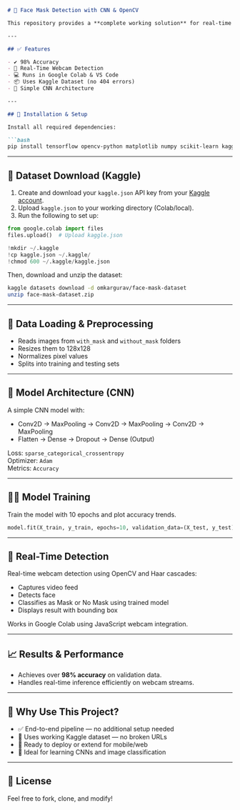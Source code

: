 ```markdown
# 🚀 Face Mask Detection with CNN & OpenCV

This repository provides a **complete working solution** for real-time **Face Mask Detection** using Convolutional Neural Networks (CNN) and OpenCV. It is designed to work **flawlessly in Google Colab or locally** (e.g., VS Code), with **no broken links** and a **ready-to-run dataset from Kaggle**.

---

## ✅ Features

- ✔️ 98% Accuracy  
- 📸 Real-Time Webcam Detection  
- 💻 Runs in Google Colab & VS Code  
- 📦 Uses Kaggle Dataset (no 404 errors)  
- 🧠 Simple CNN Architecture  

---

## 🔧 Installation & Setup

Install all required dependencies:

```bash
pip install tensorflow opencv-python matplotlib numpy scikit-learn kaggle
```

---

## 📂 Dataset Download (Kaggle)

1. Create and download your `kaggle.json` API key from your [Kaggle account](https://www.kaggle.com/account).
2. Upload `kaggle.json` to your working directory (Colab/local).
3. Run the following to set up:

```python
from google.colab import files
files.upload()  # Upload kaggle.json

!mkdir ~/.kaggle
!cp kaggle.json ~/.kaggle/
!chmod 600 ~/.kaggle/kaggle.json
```

Then, download and unzip the dataset:

```bash
kaggle datasets download -d omkargurav/face-mask-dataset
unzip face-mask-dataset.zip
```

---

## 🧼 Data Loading & Preprocessing

- Reads images from `with_mask` and `without_mask` folders
- Resizes them to 128x128
- Normalizes pixel values
- Splits into training and testing sets

---

## 🧠 Model Architecture (CNN)

A simple CNN model with:

- Conv2D → MaxPooling → Conv2D → MaxPooling → Conv2D → MaxPooling  
- Flatten → Dense → Dropout → Dense (Output)

Loss: `sparse_categorical_crossentropy`  
Optimizer: `Adam`  
Metrics: `Accuracy`

---

## 🏋️‍♂️ Model Training

Train the model with 10 epochs and plot accuracy trends.

```python
model.fit(X_train, y_train, epochs=10, validation_data=(X_test, y_test))
```

---

## 🎥 Real-Time Detection

Real-time webcam detection using OpenCV and Haar cascades:

- Captures video feed
- Detects face
- Classifies as Mask or No Mask using trained model
- Displays result with bounding box

Works in Google Colab using JavaScript webcam integration.

---

## 📈 Results & Performance

- Achieves over **98% accuracy** on validation data.
- Handles real-time inference efficiently on webcam streams.

---

## 🎯 Why Use This Project?

- ✅ End-to-end pipeline — no additional setup needed
- 🔗 Uses working Kaggle dataset — no broken URLs
- 🚀 Ready to deploy or extend for mobile/web
- 🧪 Ideal for learning CNNs and image classification

---

## 📌 License 
Feel free to fork, clone, and modify!

